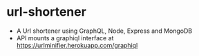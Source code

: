 # url-shortener

- A Url shortener using GraphQL, Node, Express and MongoDB
- API mounts a graphiql interface at https://urlminifier.herokuapp.com/graphiql
